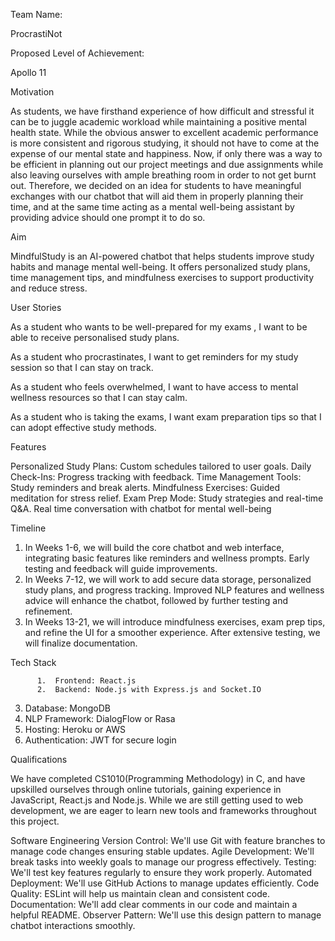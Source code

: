 Team Name: 

ProcrastiNot


Proposed Level of Achievement: 

Apollo 11 


Motivation 

As students, we have firsthand experience of how difficult and stressful it can be to juggle academic workload while maintaining a positive mental health state. While the obvious answer to excellent academic performance is more consistent and rigorous studying, it should not have to come at the expense of our mental state and happiness. Now, if only there was a way to be efficient in planning out our project meetings and due assignments while also leaving ourselves with ample breathing room in order to not get burnt out. Therefore, we decided on an idea for students to have meaningful exchanges with our chatbot that will aid them in properly planning their time, and at the same time acting as a mental well-being assistant by providing advice should one prompt it to do so.


Aim 

MindfulStudy is an AI-powered chatbot that helps students improve study habits and manage mental well-being. It offers personalized study plans, time management tips, and mindfulness exercises to support productivity and reduce stress.

User Stories



As a student who wants to be well-prepared for my exams , I want to be able to receive personalised study plans.

As a student who procrastinates, I want to get reminders for my study session so that I can stay on track.

As a student who feels overwhelmed, I want to have access to mental wellness resources so that I can stay calm.

As a student who is taking the exams, I want exam preparation tips so that I can adopt effective study methods. 

Features

Personalized Study Plans: Custom schedules tailored to user goals.
Daily Check-Ins: Progress tracking with feedback.
Time Management Tools: Study reminders and break alerts.
Mindfulness Exercises: Guided meditation for stress relief.
Exam Prep Mode: Study strategies and real-time Q&A.
Real time conversation with chatbot for mental well-being



Timeline
1. In Weeks 1-6, we will build the core chatbot and web interface, integrating basic features like reminders and wellness prompts. Early testing and feedback will guide improvements.
2. In Weeks 7-12, we will work to add secure data storage, personalized study plans, and progress tracking. Improved NLP features and wellness advice will enhance the chatbot, followed by further testing and refinement.
3. In Weeks 13-21, we will introduce mindfulness exercises, exam prep tips, and refine the UI for a smoother experience. After extensive testing, we will finalize documentation.


Tech Stack

          1.  Frontend: React.js
          2.  Backend: Node.js with Express.js and Socket.IO
3. Database: MongoDB
4. NLP Framework: DialogFlow or Rasa
5. Hosting: Heroku or AWS
6. Authentication: JWT for secure login

Qualifications

We have completed CS1010(Programming Methodology) in C, and have upskilled ourselves through online tutorials, gaining experience in JavaScript, React.js and Node.js. While we are still getting used to web development, we are eager to learn new tools and frameworks throughout this project. 


Software Engineering
Version Control: We'll use Git with feature branches to manage code changes ensuring stable updates.
Agile Development: We'll break tasks into weekly goals to manage our progress effectively.
Testing: We'll test key features regularly to ensure they work properly.
Automated Deployment: We'll use GitHub Actions to manage updates efficiently.
Code Quality: ESLint will help us maintain clean and consistent code.
Documentation: We'll add clear comments in our code and maintain a helpful README.
Observer Pattern: We'll use this design pattern to manage chatbot interactions smoothly.


